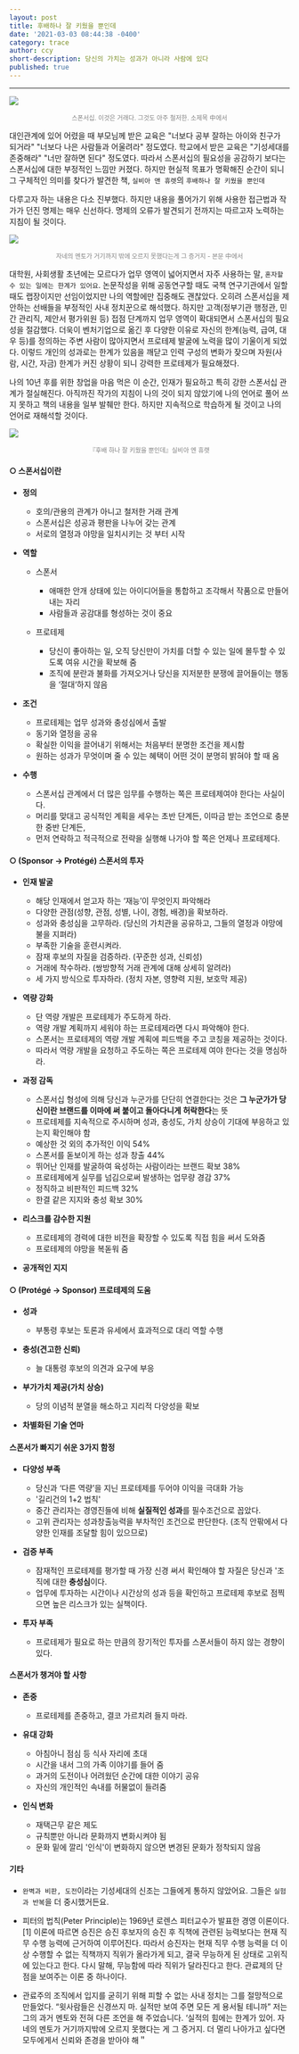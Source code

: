 ```yaml
---
layout: post
title: 후배하나 잘 키웠을 뿐인데
date: '2021-03-03 08:44:38 -0400'
category: trace
author: ccy
short-description: 당신의 가치는 성과가 아니라 사람에 있다
published: true
---
```


-----

![]({{site.url}}//assets/booklog/sponsor1.jpg)
<p style="color:gray; font-size:80%; text-align:center;">스폰서십. 이것은 거래다. 그것도 아주 철저한. 소제목 中에서</p>


대인관계에 있어 어렸을 때 부모님께 받은 교육은 "너보다 공부 잘하는 아이와 친구가 되거라" "너보다 나은 사람들과 어울려라" 정도였다. 학교에서 받은 교육은 "기성세대를 존중해라" "너만 잘하면 된다" 정도였다. 따라서 스폰서십의 필요성을 공감하기 보다는 스폰서십에 대한 부정적인 느낌만 커졌다. 하지만 현실적 목표가 명확해진 순간이 되니 그 구체적인 의미를 찾다가 발견한 책, `실비아 앤 휴렛`의 `후배하나 잘 키웠을 뿐인데` 

다루고자 하는 내용은 다소 진부했다. 하지만 내용을 풀어가기 위해 사용한 접근법과 작가가 던진 명제는 매우 신선하다. 명제의 오류가 발견되기 전까지는 따르고자 노력하는 지침이 될 것이다.  

![]({{site.url}}//assets/booklog/sponsor2.jpg)
<p style="color:gray; font-size:80%; text-align:center;">자네의 멘토가 거기까지 밖에 오르지 못했다는게 그 증거지 - 본문 中에서</p>


대학원, 사회생활 초년에는 모르다가 업무 영역이 넓어지면서 자주 사용하는 말, `혼자할 수 있는 일에는 한계가 있어요`. 논문작성을 위해 공동연구할 때도 국책 연구기관에서 일할 때도 랩장이지만 선임이었지만 나의 역할에만 집중해도 괜찮았다. 오히려 스폰서십을 제안하는 선배들을 부정적인 사내 정치꾼으로 해석했다. 하지만 고객(정부기관 행정관, 민간 관리직, 제안서 평가위원 등) 접점 단계까지 업무 영역이 확대되면서 스폰서십의 필요성을 절감했다. 더욱이 벤처기업으로 옮긴 후 다양한 이유로 자신의 한계(능력, 급여, 대우 등)를 정의하는 주변 사람이 많아지면서 프로테제 발굴에 노력을 많이 기울이게 되었다. 이렇드 개인의 성과로는 한계가 있음을 깨닫고 인력 구성의 변화가 잦으며 자원(사람, 시간, 자금) 한계가 커진 상황이 되니 강력한 프로테제가 필요해졌다.   

나의 10년 후를 위한 창업을 마음 먹은 이 순간, 인재가 필요하고 특히 강한 스폰서십 관계가 절실해진다. 아직까진 작가의 지침이 나의 것이 되지 않았기에 나의 언어로 풀어 쓰지 못하고 책의 내용을 일부 발췌만 한다. 하지만 지속적으로 학습하게 될 것이고 나의 언어로 재해석할 것이다. 

![]({{site.url}}//assets/booklog/sponsor3.jpg)
<p style="color:gray; font-size:80%; text-align:center;">『후배 하나 잘 키웠을 뿐인데』실비아 엔 휴랫</p>

#### ○ 스폰서십이란

* **정의**
  - 호의/관용의 관계가 아니고 철저한 거래 관계
  - 스폰서십은 성공과 평판을 나누어 갖는 관계
  - 서로의 열정과 야망을 일치시키는 것 부터 시작  

* **역할** 
  - 스폰서
    + 애매한 안개 상태에 있는 아이디어들을 통합하고 조각해서 작품으로 만들어 내는 자리
    + 사람들과 공감대를 형성하는 것이 중요
    
  - 프로테제
    + 당신이 좋아하는 일, 오직 당신만이 가치를 더할 수 있는 일에 몰두할 수 있도록 여유 시간을 확보해 줌
    + 조직에 분란과 불화를 가져오거나 당신을 지저분한 분쟁에 끌어들이는 행동을 ‘절대‘하지 않음
  
* **조건**
  - 프로테제는 업무 성과와 충성심에서 출발
  - 동기와 열정을 공유
  - 확실한 이익을 끌어내기 위해서는 처음부터 분명한 조건을 제시함
  - 원하는 성과가 무엇이며 줄 수 있는 혜택이 어떤 것이 분명히 밝혀야 할 때 옴
  
* **수행**
  - 스폰서십 관계에서 더 많은 임무를 수행하는 쪽은 프로테제여야 한다는 사실이다. 
  - 머리를 맞대고 공식적인 계획을 세우는 초반 단계든, 이따금 받는 조언으로 충분한 중반 단계든, 
  - 먼저 연락하고 적극적으로 전략을 실행해 나가야 할 쪽은 언제나 프로테제다. 


  
#### ○ (Sponsor → Protégé) 스폰서의 투자

* **인재 발굴** 
  - 해당 인재에서 얻고자 하는 ‘재능’이 무엇인지 파악해라 
  - 다양한 관점(성향, 관점, 성별, 나이, 경험, 배경)을 확보하라. 
  - 성과와 충성심을 고무하라. (당신의 가치관을 공유하고, 그들의 열정과 야망에 불을 지펴라)
  - 부족한 기술을 훈련시켜라. 
  - 잠재 후보의 자질을 검증하라. (꾸준한 성과, 신뢰성)
  - 거래에 착수하라. (쌍방향적 거래 관계에 대해 상세히 알려라) 
  - 세 가지 방식으로 투자하라. (정치 자본, 영향력 지원, 보호막 제공)    

* **역량 강화**
  - 단 역량 개발은 프로테제가 주도하게 하라. 
  - 역량 개발 계획까지 세워야 하는 프로테제라면 다시 파악해야 한다. 
  - 스폰서는 프로테제의 역량 개발 계획에 피드백을 주고 코칭을 제공하는 것이다. 
  - 따라서 역량 개발을 요청하고 주도하는 쪽은 프로테제 여야 한다는 것을 명심하라. 
  
* **과정 감독**
  - 스폰서십 형성에 의해  당신과 누군가를 단단히 연결한다는 것은 **그 누군가가 당신이란 브랜드를 이마에 써 붙이고 돌아다니게 허락한다**는 뜻 
  - 프로테제를 지속적으로 주시하며 성과, 충성도, 가치 상승이 기대에 부응하고 있는지 확인해야 함
  - 예상한 것 외의 추가적인 이익 54% 
  - 스폰서를 돋보이게 하는 성과 창출 44%
  - 뛰어난 인재를 발굴하여 육성하는 사람이라는 브랜드 확보 38%
  - 프로테제에게 실무를 넘김으로써 발생하는 업무량 경감 37%
  - 정직하고 비판적인 피드백 32%
  - 한결 같은 지지와 충성 확보 30%

* **리스크를 감수한 지원**
  - 프로테제의 경력에 대한 비전을 확장할 수 있도록 직접 힘을 써서 도와줌 
  - 프로테제의 야망을 복돋워 줌 
  
* **공개적인 지지** 


#### ○ (Protégé → Sponsor) 프로테제의 도움

* **성과**
  - 부통령 후보는 토론과 유세에서 효과적으로 대리 역할 수행
  
* **충성(견고한 신뢰)**
  - 늘 대통령 후보의 의견과 요구에 부응
  
* **부가가치 제공(가치 상승)**
  - 당의 이념적 분열을 해소하고 지리적 다양성을 확보
  
* **차별화된 기술 연마**



#### 스폰서가 빠지기 쉬운 3가지 함정

* **다양성 부족**
  - 당신과 ‘다른 역량’을 지닌 프로테제를 두어야 이익을 극대화 가능
  - '길리건의 1+2 법칙' 
  - 중간 관리자는 경영진들에 비해 **실질적인 성과**를 필수조건으로 꼽았다.
  - 고위 관리자는 성과창출능력을 부차적인 조건으로 판단한다. (조직 안팎에서 다양한 인재를 조달할 힘이 있으므로)
  
* **검증 부족**
  - 잠재적인 프로테제를 평가할 때 가장 신경 써서 확인해야 할 자질은 당신과 '조직에 대한 **충성심**이다.
  - 업무에 투자하는 시간이나 시간상의 성과 등을 확인하고 프로테제 후보로 점찍으면 높은 리스크가 있는 실책이다. 
  
* **투자 부족**
  - 프로테제가 필요로 하는 만큼의 장기적인 투자를 스폰서들이 하지 않는 경향이 있다. 


#### 스폰서가 챙겨야 할 사항

* **존중**
  - 프로테제를 존중하고, 결코 가르치려 들지 마라.

* **유대 강화**
  - 아침아니 점심 등 식사 자리에 초대
  - 시간을 내서 그의 가족 이야기를 들어 줌
  - 과거의 도전이나 어려웠던 순간에 대한 이야기 공유
  - 자신의 개인적인 속내를 허물없이 들려줌
  
* **인식 변화**
  - 재택근무 같은 제도
  - 규칙뿐만 아니라 문화까지 변화시켜야 됨 
  - 문화 밑에 깔리 '인식'이 변화하지 않으면 변경된 문화가 정착되지 않음
  
  
#### 기타

* `완벽과 비판, 도전`이라는 기성세대의 신조는 그들에게 통하지 않았어요. 그들은 `실험과 반복`을 더 중시했거든요. 

* 피터의 법칙(Peter Principle)는 1969년 로렌스 피터교수가 발표한 경영 이론이다.[1] 이론에 따르면 승진은 승진 후보자의 승진 후 직책에 관련된 능력보다는 현재 직무 수행 능력에 근거하여 이루어진다. 따라서 승진자는 현재 직무 수행 능력을 더 이상 수행할 수 없는 직책까지 직위가 올라가게 되고, 결국 무능하게 된 상태로 고위직에 있는다고 한다. 다시 말해, 무능함에 따라 직위가 달라진다고 한다. 관료제의 단점을 보여주는 이론 중 하나이다.

* 관료주의 조직에서 입지를 굳히기 위해 피할 수 없는 사내 정치는 그를 절망적으로 만들었다. 
“윗사람들은 신경쓰지 마. 실적만 보여 주면 모든 게 용서될 테니까” 저는 그의 과거 멘토와 전혀 다른 조언을 해 주었습니다. 
‘실적의 힘에는 한계가 있어. 자네의 멘토가 거기까지밖에 오르지 못했다는 게 그 증거지. 
더 멀리 나아가고 싶다면 모두에게서 신뢰와 존경을 받아야 해＂

  
